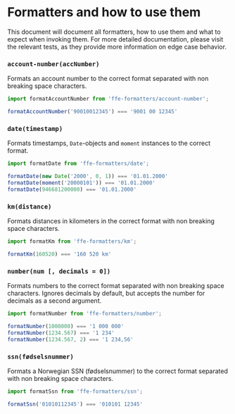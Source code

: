 # Formatters and how to use them

This document will document all formatters, how to use them and what to
expect when invoking them. For more detailed documentation, please visit
the relevant tests, as they provide more information on edge case behavior.

### `account-number(accNumber)`

Formats an account number to the correct format separated with non breaking
space characters.

```javascript
import formatAccountNumber from 'ffe-formatters/account-number';

formatAccountNumber('90010012345') === '9001 00 12345'
```

### `date(timestamp)`

Formats timestamps, `Date`-objects  and `moment` instances to the correct
format.

```javascript
import formatDate from 'ffe-formatters/date';

formatDate(new Date('2000', 0, 1)) === '01.01.2000'
formatDate(moment('20000101')) === '01.01.2000'
formatDate(946681200000) === '01.01.2000'
```

### `km(distance)`

Formats distances in kilometers in the correct format with non breaking
space characters.

```javascript
import formatKm from 'ffe-formatters/km';

formatKm(160520) === '160 520 km'
```


### `number(num [, decimals = 0])`

Formats numbers to the correct format separated with non breaking
space characters. Ignores decimals by default, but accepts the
number for decimals as a second argument.

```javascript
import formatNumber from 'ffe-formatters/number';

formatNumber(1000000) === '1 000 000'
formatNumber(1234.567) === '1 234'
formatNumber(1234.567, 2) === '1 234,56'
```

### `ssn(fødselsnummer)`

Formats a Norwegian SSN (fødselsnummer) to the correct format separated with
non breaking space characters.

```javascript
import formatSsn from 'ffe-formatters/ssn';

formatSsn('01010112345') === '010101 12345'
```
